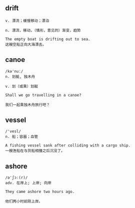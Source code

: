 ## drift
```
v. 漂流；缓慢移动；漂泊

n. 漂流，移动，（情形，意见的）渐变，趋势

The empty boat is drifting out to sea.
这艘空船正向大海漂去。
```

## canoe
```
/kə'nuː/
n. 划艇, 独木舟

v. 划（或乘）划艇

Shall we go travelling in a canoe?

我们一起乘独木舟旅行吧？
```

## vessel
```
/'vesl/
n. 船；容器；血管

A fishing vessel sank after colliding with a cargo ship.
一艘渔船在与货船相撞之后沉没了。
```

## ashore
```
/ə'ʃɔː(r)/
adv. 在岸上; 上岸; 向岸

They came ashore two hours ago.

他们两小时前刚上岸。
```